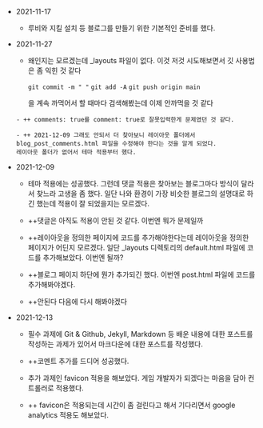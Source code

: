 - 2021-11-17
    - 루비와 지킬 설치 등 블로그를 만들기 위한 기본적인 준비를 했다.
- 2021-11-27
    -  왜인지는 모르겠는데 _layouts 파일이 없다. 이것 저것 시도해보면서 깃 사용법은 좀 익힌 것 같다

       `git commit -m " "`
      `git add -A`
      `git push origin main`

        을 계속 까먹어서 할 때마다 검색해봤는데 이제 안까먹을 것 같다

      - ++ comments: true를 comment: true로 잘못입력한게 문제였던 것 같다.

      - ++ 2021-12-09 그래도 안되서 더 찾아보니 레이아웃 폴더에서 blog_post_comments.html 파일을 수정해야 한다는 것을 알게 되었다.
      레이아웃 폴더가 없어서 테마 적용부터 했다.
- 2021-12-09
    - 테마 적용에는 성공했다. 그런데 댓글 적용은 찾아보는 블로그마다 방식이 달라서 찾느라 고생을 좀 했다. 일단 나와 환경이 가장 비슷한 블로그의 설명대로 하긴 했는데 적용이 잘 되었을지는 모르겠다.

    - ++댓글은 아직도 적용이 안된 것 같다. 이번엔 뭐가 문제일까

    - ++레이아웃을 정의한 페이지에 코드를 추가해야한다는데 레이아웃을 정의한 페이지가 어딘지 모르겠다. 일단 _layouts 디렉토리의 default.html 파일에 코드를 추가해보았다. 이번엔 될까?

    - ++블로그 페이지 하단에 뭔가 추가되긴 했다. 이번엔 post.html 파일에 코드를 추가해봐야겠다.

    - ++안된다 다음에 다시 해봐야겠다
- 2021-12-13
    - 필수 과제에 Git & Github, Jekyll, Markdown 등 배운 내용에 대한     포스트를 작성하는 과제가 있어서 마크다운에 대한 포스트를 작성했다.
    - ++코멘트 추가를 드디어 성공했다.
    - 추가 과제인 favicon 적용을 해보았다. 게임 개발자가 되겠다는 마음을 담아 컨트롤러로 적용했다.

    - ++ favicon은 적용되는데 시간이 좀 걸린다고 해서 기다리면서 google analytics 적용도 해보았다.